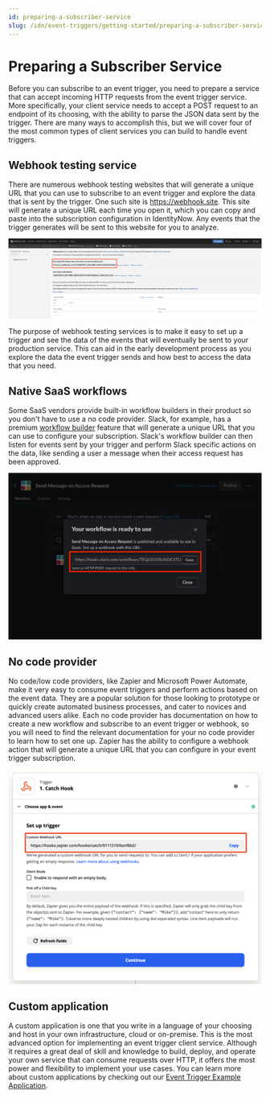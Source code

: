 ```yaml
---
id: preparing-a-subscriber-service
slug: /idn/event-triggers/getting-started/preparing-a-subscriber-service
---
```


# Preparing a Subscriber Service

Before you can subscribe to an event trigger, you need to prepare a service that can accept incoming HTTP requests from the event trigger service.  More specifically, your client service needs to accept a POST request to an endpoint of its choosing, with the ability to parse the JSON data sent by the trigger.  There are many ways to accomplish this, but we will cover four of the most common types of client services you can build to handle event triggers.

## Webhook testing service

There are numerous webhook testing websites that will generate a unique URL that you can use to subscribe to an event trigger and explore the data that is sent by the trigger.  One such site is https://webhook.site.  This site will generate a unique URL each time you open it, which you can copy and paste into the subscription configuration in IdentityNow.  Any events that the trigger generates will be sent to this website for you to analyze.

![Webhook.site](./img/webhook-site.png)

The purpose of webhook testing services is to make it easy to set up a trigger and see the data of the events that will eventually be sent to your production service.  This can aid in the early development process as you explore the data the event trigger sends and how best to access the data that you need.

## Native SaaS workflows

Some SaaS vendors provide built-in workflow builders in their product so you don't have to use a no code provider.  Slack, for example, has a premium [workflow builder](https://slack.com/help/articles/360035692513-Guide-to-Workflow-Builder) feature that will generate a unique URL that you can use to configure your subscription.  Slack's workflow builder can then listen for events sent by your trigger and perform Slack specific actions on the data, like sending a user a message when their access request has been approved.

![Slack workflow](./img/slack-workflow.png)

## No code provider

No code/low code providers, like Zapier and Microsoft Power Automate, make it very easy to consume event triggers and perform actions based on the event data.  They are a popular solution for those looking to prototype or quickly create automated business processes, and cater to novices and advanced users alike.  Each no code provider has documentation on how to create a new workflow and subscribe to an event trigger or webhook, so you will need to find the relevant documentation for your no code provider to learn how to set one up.  Zapier has the ability to configure a webhook action that will generate a unique URL that you can configure in your event trigger subscription.

![Zapier webhook](./img/zapier-webhook.png)

## Custom application

A custom application is one that you write in a language of your choosing and host in your own infrastructure, cloud or on-premise.  This is the most advanced option for implementing an event trigger client service.  Although it requires a great deal of skill and knowledge to build, deploy, and operate your own service that can consume requests over HTTP, it offers the most power and flexibility to implement your use cases.  You can learn more about custom applications by checking out our [Event Trigger Example Application](https://github.com/sailpoint-oss/event-trigger-examples).
